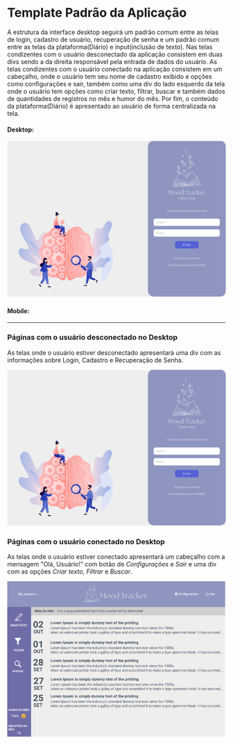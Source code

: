 # Template Padrão da Aplicação

A estrutura da interface desktop seguirá um padrão comum entre as telas de login, cadastro de usuário, recuperação de senha e um padrão comum entre as telas da plataforma(Diário) e input(inclusão de texto). Nas telas condizentes com o usuário desconectado da aplicação consistem em duas divs sendo a da direita responsável pela entrada de dados do usuário. As telas condizentes com o usuário conectado na aplicação consistem em um cabeçalho, onde o usuário tem seu nome de cadastro exibido e opções como configurações e sair, também como uma div do lado esquerdo da tela onde o usuário tem opções como criar texto, filtrar, buscar e também dados de quantidades de registros no mês e humor do mês. Por fim, o conteúdo da plataforma(Diário) é apresentado ao usuário de forma centralizada na tela.

#### Desktop: 

![Template Padrão](img/telalogin.png)

#### Mobile:

**************

### Páginas com o usuário desconectado no Desktop

As telas onde o usuário estiver desconectado apresentará uma div com as informações sobre Login, Cadastro e Recuperação de Senha.

![Template Padrão](img/telalogin.png)

### Páginas com o usuário conectado no Desktop 

As telas onde o usuário estiver conectado apresentará um cabeçalho com a mensagem "Olá, Usuário!" com botão de *Configurações* e *Sair* e uma div com as opções *Criar texto*, *Filtrar* e *Buscar*. 

![Template Padrão](img/teladiario.png)
